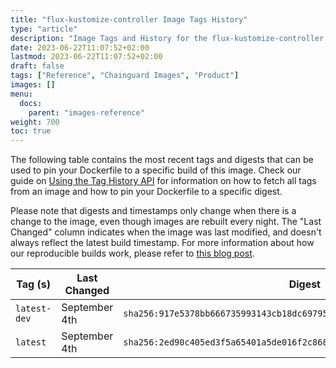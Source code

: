 ```yaml
---
title: "flux-kustomize-controller Image Tags History"
type: "article"
description: "Image Tags and History for the flux-kustomize-controller Chainguard Image"
date: 2023-06-22T11:07:52+02:00
lastmod: 2023-06-22T11:07:52+02:00
draft: false
tags: ["Reference", "Chainguard Images", "Product"]
images: []
menu:
  docs:
    parent: "images-reference"
weight: 700
toc: true
---
```


The following table contains the most recent tags and digests that can be used to pin your Dockerfile to a specific build of this image. Check our guide on [Using the Tag History API](/chainguard/chainguard-images/using-the-tag-history-api/) for information on how to fetch all tags from an image and how to pin your Dockerfile to a specific digest.

Please note that digests and timestamps only change when there is a change to the image, even though images are rebuilt every night. The "Last Changed" column indicates when the image was last modified, and doesn't always reflect the latest build timestamp. For more information about how our reproducible builds work, please refer to [this blog post](https://www.chainguard.dev/unchained/reproducing-chainguards-reproducible-image-builds).

| Tag (s)       | Last Changed  | Digest                                                                    |
|---------------|---------------|---------------------------------------------------------------------------|
|  `latest-dev` | September 4th | `sha256:917e5378bb666735993143cb18dc69795d0fd45712a6cd9be9fad18f6cfb81d8` |
|  `latest`     | September 4th | `sha256:2ed90c405ed3f5a65401a5de016f2c86825da26f3a4bd3fe82c98a1762e90116` |
